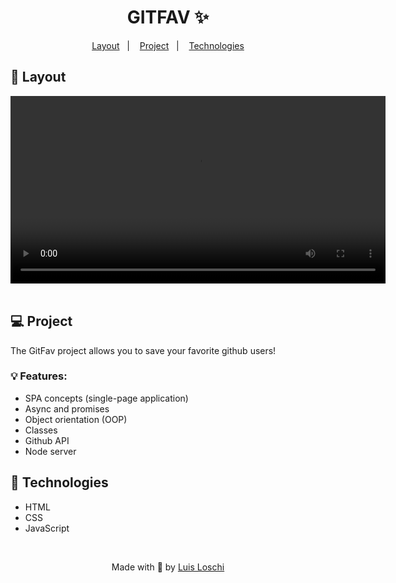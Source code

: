 <h1 align="center">
    GITFAV ✨
</h1>

<p align="center">
  <a href="#-layout">Layout</a>&nbsp;&nbsp;&nbsp;|&nbsp;&nbsp;&nbsp;
  <a href="#-Project">Project</a>&nbsp;&nbsp;&nbsp;|&nbsp;&nbsp;&nbsp;
  <a href="#-Technologies">Technologies</a>
</p>

## 🔖 Layout

<div align="center">
    <video width="600"  controls>
        <source src="./img/video.mp4" type="video/mp4">
    </video>
</div>

<br>

## 💻 Project
The GitFav project allows you to save your favorite github users!

### 💡 Features:
- SPA concepts (single-page application)
- Async and promises
- Object orientation (OOP)
- Classes
- Github API
- Node server

## 🚀 Technologies
- HTML
- CSS
- JavaScript

<br>

<p align="center">
    Made with 💙 by <a href="https://www.linkedin.com/in/luis-loschi/">Luis Loschi</a>
</p>